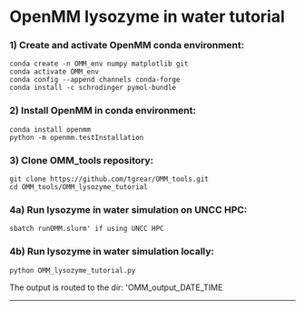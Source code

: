 # OpenMM lysozyme in water tutorial

### 1) Create and activate OpenMM conda environment:
    conda create -n OMM_env numpy matplotlib git 
    conda activate OMM_env 
    conda config --append channels conda-forge 
    conda install -c schrodinger pymol-bundle 

### 2) Install OpenMM in conda environment:
    conda install openmm
    python -m openmm.testInstallation

### 3) Clone OMM_tools repository:
    git clone https://github.com/tgrear/OMM_tools.git
    cd OMM_tools/OMM_lysozyme_tutorial

### 4a) Run lysozyme in water simulation on UNCC HPC:
    sbatch runOMM.slurm' if using UNCC HPC

### 4b) Run lysozyme in water simulation locally:
    python OMM_lysozyme_tutorial.py
    
The output is routed to the dir: 'OMM_output_DATE_TIME

---
